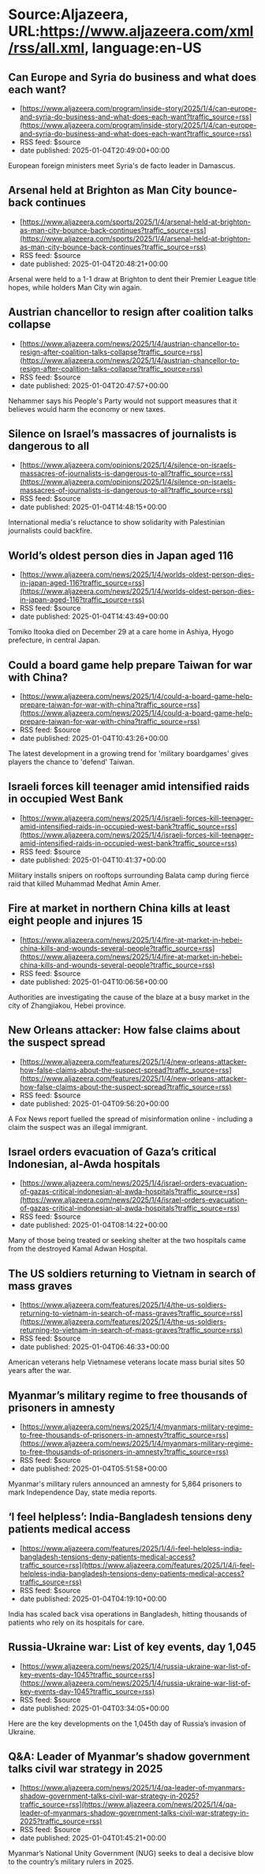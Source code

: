 # Source:Aljazeera, URL:https://www.aljazeera.com/xml/rss/all.xml, language:en-US

## Can Europe and Syria do business and what does each want?
 - [https://www.aljazeera.com/program/inside-story/2025/1/4/can-europe-and-syria-do-business-and-what-does-each-want?traffic_source=rss](https://www.aljazeera.com/program/inside-story/2025/1/4/can-europe-and-syria-do-business-and-what-does-each-want?traffic_source=rss)
 - RSS feed: $source
 - date published: 2025-01-04T20:49:00+00:00

European foreign ministers meet Syria&#039;s de facto leader in Damascus.

## Arsenal held at Brighton as Man City bounce-back continues
 - [https://www.aljazeera.com/sports/2025/1/4/arsenal-held-at-brighton-as-man-city-bounce-back-continues?traffic_source=rss](https://www.aljazeera.com/sports/2025/1/4/arsenal-held-at-brighton-as-man-city-bounce-back-continues?traffic_source=rss)
 - RSS feed: $source
 - date published: 2025-01-04T20:48:21+00:00

Arsenal were held to a 1-1 draw at Brighton to dent their Premier League title hopes, while holders Man City win again.

## Austrian chancellor to resign after coalition talks collapse
 - [https://www.aljazeera.com/news/2025/1/4/austrian-chancellor-to-resign-after-coalition-talks-collapse?traffic_source=rss](https://www.aljazeera.com/news/2025/1/4/austrian-chancellor-to-resign-after-coalition-talks-collapse?traffic_source=rss)
 - RSS feed: $source
 - date published: 2025-01-04T20:47:57+00:00

Nehammer says his People&#039;s Party would not support measures that it believes would harm the economy or new taxes.

## Silence on Israel’s massacres of journalists is dangerous to all
 - [https://www.aljazeera.com/opinions/2025/1/4/silence-on-israels-massacres-of-journalists-is-dangerous-to-all?traffic_source=rss](https://www.aljazeera.com/opinions/2025/1/4/silence-on-israels-massacres-of-journalists-is-dangerous-to-all?traffic_source=rss)
 - RSS feed: $source
 - date published: 2025-01-04T14:48:15+00:00

International media&#039;s reluctance to show solidarity with Palestinian journalists could backfire.

## World’s oldest person dies in Japan aged 116
 - [https://www.aljazeera.com/news/2025/1/4/worlds-oldest-person-dies-in-japan-aged-116?traffic_source=rss](https://www.aljazeera.com/news/2025/1/4/worlds-oldest-person-dies-in-japan-aged-116?traffic_source=rss)
 - RSS feed: $source
 - date published: 2025-01-04T14:43:49+00:00

Tomiko Itooka died on December 29 at a care home in Ashiya, Hyogo prefecture, in central Japan.

## Could a board game help prepare Taiwan for war with China?
 - [https://www.aljazeera.com/news/2025/1/4/could-a-board-game-help-prepare-taiwan-for-war-with-china?traffic_source=rss](https://www.aljazeera.com/news/2025/1/4/could-a-board-game-help-prepare-taiwan-for-war-with-china?traffic_source=rss)
 - RSS feed: $source
 - date published: 2025-01-04T10:43:26+00:00

The latest development in a growing trend for &#039;military boardgames&#039; gives players the chance to &#039;defend&#039; Taiwan.

## Israeli forces kill teenager amid intensified raids in occupied West Bank
 - [https://www.aljazeera.com/news/2025/1/4/israeli-forces-kill-teenager-amid-intensified-raids-in-occupied-west-bank?traffic_source=rss](https://www.aljazeera.com/news/2025/1/4/israeli-forces-kill-teenager-amid-intensified-raids-in-occupied-west-bank?traffic_source=rss)
 - RSS feed: $source
 - date published: 2025-01-04T10:41:37+00:00

Military installs snipers on rooftops surrounding Balata camp during fierce raid that killed Muhammad Medhat Amin Amer.

## Fire at market in northern China kills at least eight people and injures 15
 - [https://www.aljazeera.com/news/2025/1/4/fire-at-market-in-hebei-china-kills-and-wounds-several-people?traffic_source=rss](https://www.aljazeera.com/news/2025/1/4/fire-at-market-in-hebei-china-kills-and-wounds-several-people?traffic_source=rss)
 - RSS feed: $source
 - date published: 2025-01-04T10:06:56+00:00

Authorities are investigating the cause of the blaze at a busy market in the city of Zhangjiakou, Hebei province.

## New Orleans attacker: How false claims about the suspect spread
 - [https://www.aljazeera.com/features/2025/1/4/new-orleans-attacker-how-false-claims-about-the-suspect-spread?traffic_source=rss](https://www.aljazeera.com/features/2025/1/4/new-orleans-attacker-how-false-claims-about-the-suspect-spread?traffic_source=rss)
 - RSS feed: $source
 - date published: 2025-01-04T09:56:20+00:00

A Fox News report fuelled the spread of misinformation online - including a claim the suspect was an illegal immigrant.

## Israel orders evacuation of Gaza’s critical Indonesian, al-Awda hospitals
 - [https://www.aljazeera.com/news/2025/1/4/israel-orders-evacuation-of-gazas-critical-indonesian-al-awda-hospitals?traffic_source=rss](https://www.aljazeera.com/news/2025/1/4/israel-orders-evacuation-of-gazas-critical-indonesian-al-awda-hospitals?traffic_source=rss)
 - RSS feed: $source
 - date published: 2025-01-04T08:14:22+00:00

Many of those being treated or seeking shelter at the two hospitals came from the destroyed Kamal Adwan Hospital.

## The US soldiers returning to Vietnam in search of mass graves
 - [https://www.aljazeera.com/features/2025/1/4/the-us-soldiers-returning-to-vietnam-in-search-of-mass-graves?traffic_source=rss](https://www.aljazeera.com/features/2025/1/4/the-us-soldiers-returning-to-vietnam-in-search-of-mass-graves?traffic_source=rss)
 - RSS feed: $source
 - date published: 2025-01-04T06:46:33+00:00

American veterans help Vietnamese veterans locate mass burial sites 50 years after the war.

## Myanmar’s military regime to free thousands of prisoners in amnesty
 - [https://www.aljazeera.com/news/2025/1/4/myanmars-military-regime-to-free-thousands-of-prisoners-in-amnesty?traffic_source=rss](https://www.aljazeera.com/news/2025/1/4/myanmars-military-regime-to-free-thousands-of-prisoners-in-amnesty?traffic_source=rss)
 - RSS feed: $source
 - date published: 2025-01-04T05:51:58+00:00

Myanmar&#039;s military rulers announced an amnesty for 5,864 prisoners to mark Independence Day, state media reports.

## ‘I feel helpless’: India-Bangladesh tensions deny patients medical access
 - [https://www.aljazeera.com/features/2025/1/4/i-feel-helpless-india-bangladesh-tensions-deny-patients-medical-access?traffic_source=rss](https://www.aljazeera.com/features/2025/1/4/i-feel-helpless-india-bangladesh-tensions-deny-patients-medical-access?traffic_source=rss)
 - RSS feed: $source
 - date published: 2025-01-04T04:19:10+00:00

India has scaled back visa operations in Bangladesh, hitting thousands of patients who rely on its hospitals for care.

## Russia-Ukraine war: List of key events, day 1,045
 - [https://www.aljazeera.com/news/2025/1/4/russia-ukraine-war-list-of-key-events-day-1045?traffic_source=rss](https://www.aljazeera.com/news/2025/1/4/russia-ukraine-war-list-of-key-events-day-1045?traffic_source=rss)
 - RSS feed: $source
 - date published: 2025-01-04T03:34:05+00:00

Here are the key developments on the 1,045th day of Russia’s invasion of Ukraine.

## Q&A: Leader of Myanmar’s shadow government talks civil war strategy in 2025
 - [https://www.aljazeera.com/news/2025/1/4/qa-leader-of-myanmars-shadow-government-talks-civil-war-strategy-in-2025?traffic_source=rss](https://www.aljazeera.com/news/2025/1/4/qa-leader-of-myanmars-shadow-government-talks-civil-war-strategy-in-2025?traffic_source=rss)
 - RSS feed: $source
 - date published: 2025-01-04T01:45:21+00:00

Myanmar’s National Unity Government (NUG) seeks to deal a decisive blow to the country’s military rulers in 2025.

